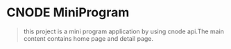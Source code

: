 # CNODE MiniProgram

> this project is a mini program application by using cnode api.The main content contains
> home page and detail page.